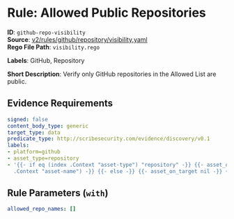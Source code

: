 # Rule: Allowed Public Repositories

**ID**: `github-repo-visibility`  
**Source**: [v2/rules/github/repository/visibility.yaml](scribe-public/sample-policies.git/v2/rules/github/repository/visibility.yaml)  
**Rego File Path**: `visibility.rego`  

**Labels**: GitHub, Repository

**Short Description**: Verify only GitHub repositories in the Allowed List are public.

## Evidence Requirements

```yaml
signed: false
content_body_type: generic
target_type: data
predicate_type: http://scribesecurity.com/evidence/discovery/v0.1
labels:
- platform=github
- asset_type=repository
- '{{- if eq (index .Context "asset-type") "repository" -}} {{- asset_on_target (index
  .Context "asset-name") -}} {{- else -}} {{- asset_on_target nil -}} {{- end -}}'
```
## Rule Parameters (`with`)

```yaml
allowed_repo_names: []
```
